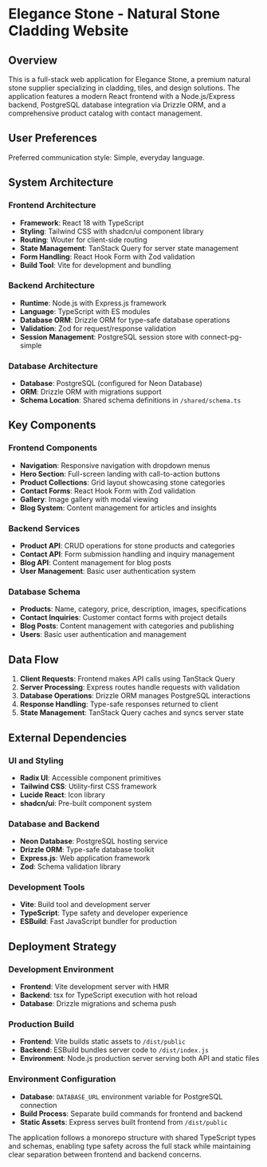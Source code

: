# Elegance Stone - Natural Stone Cladding Website

## Overview

This is a full-stack web application for Elegance Stone, a premium natural stone supplier specializing in cladding, tiles, and design solutions. The application features a modern React frontend with a Node.js/Express backend, PostgreSQL database integration via Drizzle ORM, and a comprehensive product catalog with contact management.

## User Preferences

Preferred communication style: Simple, everyday language.

## System Architecture

### Frontend Architecture
- **Framework**: React 18 with TypeScript
- **Styling**: Tailwind CSS with shadcn/ui component library
- **Routing**: Wouter for client-side routing
- **State Management**: TanStack Query for server state management
- **Form Handling**: React Hook Form with Zod validation
- **Build Tool**: Vite for development and bundling

### Backend Architecture
- **Runtime**: Node.js with Express.js framework
- **Language**: TypeScript with ES modules
- **Database ORM**: Drizzle ORM for type-safe database operations
- **Validation**: Zod for request/response validation
- **Session Management**: PostgreSQL session store with connect-pg-simple

### Database Architecture
- **Database**: PostgreSQL (configured for Neon Database)
- **ORM**: Drizzle ORM with migrations support
- **Schema Location**: Shared schema definitions in `/shared/schema.ts`

## Key Components

### Frontend Components
- **Navigation**: Responsive navigation with dropdown menus
- **Hero Section**: Full-screen landing with call-to-action buttons
- **Product Collections**: Grid layout showcasing stone categories
- **Contact Forms**: React Hook Form with Zod validation
- **Gallery**: Image gallery with modal viewing
- **Blog System**: Content management for articles and insights

### Backend Services
- **Product API**: CRUD operations for stone products and categories
- **Contact API**: Form submission handling and inquiry management
- **Blog API**: Content management for blog posts
- **User Management**: Basic user authentication system

### Database Schema
- **Products**: Name, category, price, description, images, specifications
- **Contact Inquiries**: Customer contact forms with project details
- **Blog Posts**: Content management with categories and publishing
- **Users**: Basic user authentication and management

## Data Flow

1. **Client Requests**: Frontend makes API calls using TanStack Query
2. **Server Processing**: Express routes handle requests with validation
3. **Database Operations**: Drizzle ORM manages PostgreSQL interactions
4. **Response Handling**: Type-safe responses returned to client
5. **State Management**: TanStack Query caches and syncs server state

## External Dependencies

### UI and Styling
- **Radix UI**: Accessible component primitives
- **Tailwind CSS**: Utility-first CSS framework
- **Lucide React**: Icon library
- **shadcn/ui**: Pre-built component system

### Database and Backend
- **Neon Database**: PostgreSQL hosting service
- **Drizzle ORM**: Type-safe database toolkit
- **Express.js**: Web application framework
- **Zod**: Schema validation library

### Development Tools
- **Vite**: Build tool and development server
- **TypeScript**: Type safety and developer experience
- **ESBuild**: Fast JavaScript bundler for production

## Deployment Strategy

### Development Environment
- **Frontend**: Vite development server with HMR
- **Backend**: tsx for TypeScript execution with hot reload
- **Database**: Drizzle migrations and schema push

### Production Build
- **Frontend**: Vite builds static assets to `/dist/public`
- **Backend**: ESBuild bundles server code to `/dist/index.js`
- **Environment**: Node.js production server serving both API and static files

### Environment Configuration
- **Database**: `DATABASE_URL` environment variable for PostgreSQL connection
- **Build Process**: Separate build commands for frontend and backend
- **Static Assets**: Express serves built frontend from `/dist/public`

The application follows a monorepo structure with shared TypeScript types and schemas, enabling type safety across the full stack while maintaining clear separation between frontend and backend concerns.